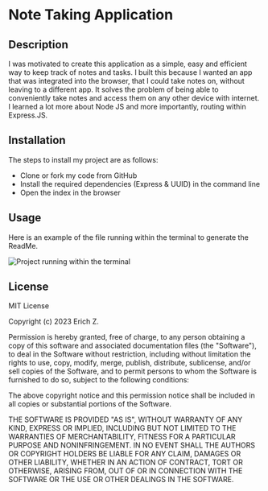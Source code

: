 # Note Taking Application

## Description

I was motivated to create this application as a simple, easy and efficient way to keep track of notes and tasks. I built this because I wanted an app that was integrated into the browser, that I could take notes on, without leaving to a different app. It solves the problem of being able to conveniently take notes and access them on any other device with internet. I learned a lot more about Node JS and more importantly, routing within Express.JS.  

## Installation

The steps to install my project are as follows:

- Clone or fork my code from GitHub
- Install the required dependencies (Express & UUID) in the command line
- Open the index in the browser

## Usage

Here is an example of the file running within the terminal to generate the ReadMe.

![Project running within the terminal](./assets/images/app_screenshot.png)

## License

MIT License

Copyright (c) 2023 Erich Z.

Permission is hereby granted, free of charge, to any person obtaining a copy of this software and associated documentation files (the "Software"), to deal in the Software without restriction, including without limitation the rights to use, copy, modify, merge, publish, distribute, sublicense, and/or sell copies of the Software, and to permit persons to whom the Software is furnished to do so, subject to the following conditions:

The above copyright notice and this permission notice shall be included in all copies or substantial portions of the Software.

THE SOFTWARE IS PROVIDED "AS IS", WITHOUT WARRANTY OF ANY KIND, EXPRESS OR IMPLIED, INCLUDING BUT NOT LIMITED TO THE WARRANTIES OF MERCHANTABILITY, FITNESS FOR A PARTICULAR PURPOSE AND NONINFRINGEMENT. IN NO EVENT SHALL THE AUTHORS OR COPYRIGHT HOLDERS BE LIABLE FOR ANY CLAIM, DAMAGES OR OTHER LIABILITY, WHETHER IN AN ACTION OF CONTRACT, TORT OR OTHERWISE, ARISING FROM, OUT OF OR IN CONNECTION WITH THE SOFTWARE OR THE USE OR OTHER DEALINGS IN THE SOFTWARE.
